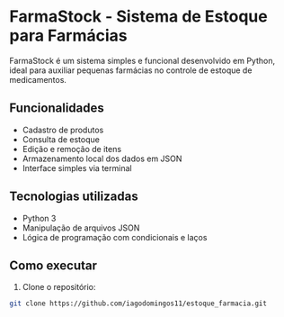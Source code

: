 
# FarmaStock - Sistema de Estoque para Farmácias

FarmaStock é um sistema simples e funcional desenvolvido em Python, ideal para auxiliar pequenas farmácias no controle de estoque de medicamentos.

## Funcionalidades
- Cadastro de produtos
- Consulta de estoque
- Edição e remoção de itens
- Armazenamento local dos dados em JSON
- Interface simples via terminal

## Tecnologias utilizadas
- Python 3
- Manipulação de arquivos JSON
- Lógica de programação com condicionais e laços

## Como executar
1. Clone o repositório:
```bash
git clone https://github.com/iagodomingos11/estoque_farmacia.git

